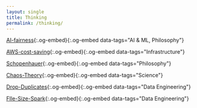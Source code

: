 ```yaml
---
layout: single
title: Thinking
permalink: /thinking/
---
```




[AI-fairness](https://medium.com/data-science-collective/can-ai-ever-be-truly-fair-the-impossible-quest-for-algorithmic-fairness-72fcb6dfd210){:.og-embed}{:.og-embed data-tags="AI & ML, Philosophy"}

[AWS-cost-saving](https://medium.com/data-science-collective/how-to-earn-1-million-with-aws-in-one-year-b03218b25ab3){:.og-embed}{:.og-embed data-tags="Infrastructure"}

[Schopenhauer](https://medium.com/@gianpiero.colonna/arthur-schopenhauer-a-brief-overview-1a80318d4323){:.og-embed}{:.og-embed data-tags="Philosophy"}

[Chaos-Theory](https://medium.com/@gianpiero.colonna/chaos-theory-a-brief-introduction-f2127a54f6a8){:.og-embed}{:.og-embed data-tags="Science"}

[Drop-Duplicates](https://medium.com/data-science-collective/the-perils-of-misusing-dropduplicates-in-data-frames-267be4308504){:.og-embed}{:.og-embed data-tags="Data Engineering"}

[FIle-Size-Spark](https://medium.com/data-science/optimizing-output-file-size-in-apache-spark-5ce28784934c){:.og-embed}{:.og-embed data-tags="Data Engineering"}